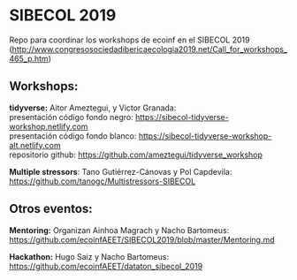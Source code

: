 # SIBECOL 2019

Repo para coordinar los workshops de ecoinf en el SIBECOL 2019 (http://www.congresosociedadibericaecologia2019.net/Call_for_workshops_465_p.htm)

## Workshops: 

**tidyverse:** Aitor Ameztegui, y Victor Granada:  
presentación código fondo negro: https://sibecol-tidyverse-workshop.netlify.com  
presentación código fondo blanco: https://sibecol-tidyverse-workshop-alt.netlify.com  
repositorio github: https://github.com/ameztegui/tidyverse_workshop  
 
**Multiple stressors**: Tano Gutiérrez-Cánovas y Pol Capdevila: https://github.com/tanogc/Multistressors-SIBECOL

## Otros eventos: 

**Mentoring:** Organizan Ainhoa Magrach y Nacho Bartomeus: https://github.com/ecoinfAEET/SIBECOL2019/blob/master/Mentoring.md  

**Hackathon:** Hugo Saiz y Nacho Bartomeus:  https://github.com/ecoinfAEET/dataton_sibecol_2019

